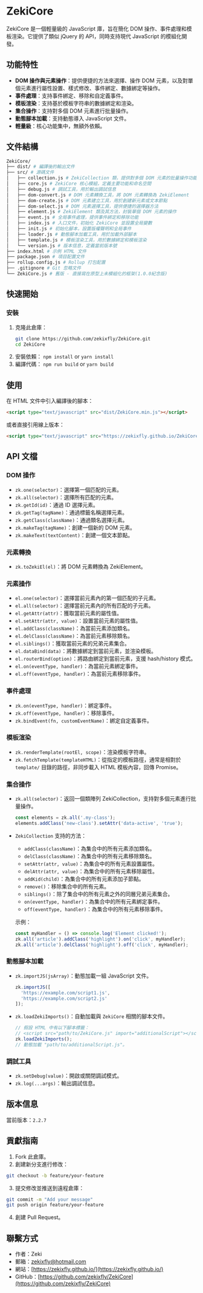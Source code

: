 # ZekiCore

ZekiCore 是一個輕量級的 JavaScript 庫，旨在簡化 DOM 操作、事件處理和模板渲染。它提供了類似 jQuery 的 API，同時支持現代 JavaScript 的模組化開發。

## 功能特性

- **DOM 操作與元素操作**：提供便捷的方法來選擇、操作 DOM 元素，以及對單個元素進行屬性設置、樣式修改、事件綁定、數據綁定等操作。
- **事件處理**：支持事件綁定、移除和自定義事件。
- **模板渲染**：支持基於模板字符串的數據綁定和渲染。
- **集合操作**：支持對多個 DOM 元素進行批量操作。
- **動態腳本加載**：支持動態導入 JavaScript 文件。
- **輕量級**：核心功能集中，無額外依賴。

## 文件結構
```bash
ZekiCore/ 
├── dist/ # 編譯後的輸出文件 
├── src/ # 源碼文件 
│   ├── collection.js # ZekiCollection 類，提供對多個 DOM 元素的批量操作功能
│   ├── core.js # ZekiCore 核心模組，定義主要功能和命名空間
│   ├── debug.js # 調試工具，用於輸出調試信息
│   ├── dom-convert.js # DOM 元素轉換工具，將 DOM 元素轉換為 ZekiElement
│   ├── dom-create.js # DOM 元素建立工具，用於創建新元素或文本節點
│   ├── dom-select.js # DOM 元素選擇工具，提供便捷的選擇器方法
│   ├── element.js # ZekiElement 類及其方法，封裝單個 DOM 元素的操作
│   ├── event.js # 全局事件處理，提供事件綁定和移除功能
│   ├── index.js # 入口文件，初始化 ZekiCore 並設置全局變數
│   ├── init.js # 初始化腳本，設置版權聲明和全局事件
│   ├── loader.js # 動態腳本加載工具，用於加載外部腳本
│   ├── template.js # 模板渲染工具，用於數據綁定和模板渲染
│   └── version.js # 版本信息，定義當前版本號
├── index.html # 示例 HTML 文件 
├── package.json # 項目配置文件 
├── rollup.config.js # Rollup 打包配置 
├── .gitignore # Git 忽略文件
└── ZekiCore.js # 舊版 - 直接寫在原型上未模組化的框架(1.0.0紀念版)
```


## 快速開始

### 安裝

1. 克隆此倉庫：
   ```bash
   git clone https://github.com/zekixfly/ZekiCore.git
   cd ZekiCore
2. 安裝依賴：
   `npm install` or `yarn install`
3. 編譯代碼：
   `npm run build` or `yarn build`

## 使用
在 HTML 文件中引入編譯後的腳本：
```html
<script type="text/javascript" src="dist/ZekiCore.min.js"></script>
```
或者直接引用線上版本：
```html
<script type="text/javascript" src="https://zekixfly.github.io/ZekiCore/script/ZekiCore.min.js"></script>
```

## API 文檔
### DOM 操作
* `zk.one(selector)`：選擇第一個匹配的元素。
* `zk.all(selector)`：選擇所有匹配的元素。
* `zk.getId(id)`：通過 ID 選擇元素。
* `zk.getTag(tagName)`：通過標籤名稱選擇元素。
* `zk.getClass(className)`：通過類名選擇元素。
* `zk.makeTag(tagName)`：創建一個新的 DOM 元素。
* `zk.makeText(textContent)`：創建一個文本節點。

### 元素轉換
* `zk.toZekiEl(el)`：將 DOM 元素轉換為 ZekiElement。

### 元素操作
* `el.one(selector)`：選擇當前元素內的第一個匹配的子元素。
* `el.all(selector)`：選擇當前元素內的所有匹配的子元素。
* `el.getAttr(attr)`：獲取當前元素的屬性值。
* `el.setAttr(attr, value)`：設置當前元素的屬性值。
* `el.addClass(className)`：為當前元素添加類名。
* `el.delClass(className)`：為當前元素移除類名。
* `el.siblings()`：獲取當前元素的兄弟元素集合。
* `el.dataBind(data)`：將數據綁定到當前元素，並渲染模板。
* `el.routerBind(option)`：將路由綁定到當前元素，支援 hash/history 模式。
* `el.on(eventType, handler)`：為當前元素綁定事件。
* `el.off(eventType, handler)`：為當前元素移除事件。

### 事件處理
* `zk.on(eventType, handler)`：綁定事件。
* `zk.off(eventType, handler)`：移除事件。
* `zk.bindEvent(fn, customEventName)`：綁定自定義事件。

### 模板渲染
* `zk.renderTemplate(rootEl, scope)`：渲染模板字符串。
* `zk.fetchTemplate(templateHTML)`：從指定的模板路徑，通常是相對於 `template/` 目錄的路徑，非同步載入 HTML 模板內容，回傳 Promise。

### 集合操作
* `zk.all(selector)`：返回一個類陣列 ZekiCollection，支持對多個元素進行批量操作。
  ```javascript
  const elements = zk.all('.my-class');
  elements.addClass('new-class').setAttr('data-active', 'true');
  ```

* `ZekiCollection` 支持的方法：
  - `addClass(className)`：為集合中的所有元素添加類名。
  - `delClass(className)`：為集合中的所有元素移除類名。
  - `setAttr(attr, value)`：為集合中的所有元素設置屬性。
  - `delAttr(attr, value)`：為集合中的所有元素移除屬性。
  - `addKid(child)`：為集合中的所有元素添加子節點。
  - `remove()`：移除集合中的所有元素。
  - `siblings()`：除了集合中的所有元素之外的同層兄弟元素集合。
  - `on(eventType, handler)`：為集合中的所有元素綁定事件。
  - `off(eventType, handler)`：為集合中的所有元素移除事件。

  示例：
  ```javascript
  const myHandler = () => console.log('Element clicked!');
  zk.all('article').addClass('highlight').on('click', myHandler);
  zk.all('article').delClass('highlight').off('click', myHandler);
  ```


### 動態腳本加載
* `zk.importJS(jsArray)`：動態加載一組 JavaScript 文件。
  ```javascript
  zk.importJS([
    'https://example.com/script1.js',
    'https://example.com/script2.js'
  ]);
  ```

* `zk.loadZekiImports()`：自動加載與 `ZekiCore` 相關的腳本文件。
  ```javascript
  // 假設 HTML 中有以下腳本標籤：
  // <script src="path/to/ZekiCore.js" import="additionalScript"></script>
  zk.loadZekiImports();
  // 動態加載 "path/to/additionalScript.js"。
  ```

### 調試工具
* `zk.setDebug(value)`：開啟或關閉調試模式。
* `zk.log(...args)`：輸出調試信息。

## 版本信息
當前版本：`2.2.7`

## 貢獻指南
1. Fork 此倉庫。
2. 創建新分支進行修改：
```bash
git checkout -b feature/your-feature
```
3. 提交修改並推送到遠程倉庫：
```bash
git commit -m "Add your message"
git push origin feature/your-feature
```
4. 創建 Pull Request。

## 聯繫方式
- 作者：Zeki
- 郵箱：zekixfly@hotmail.com
- 網站：[https://zekixfly.github.io/](https://zekixfly.github.io/)
- GitHub：[https://github.com/zekixfly/ZekiCore](https://github.com/zekixfly/ZekiCore)